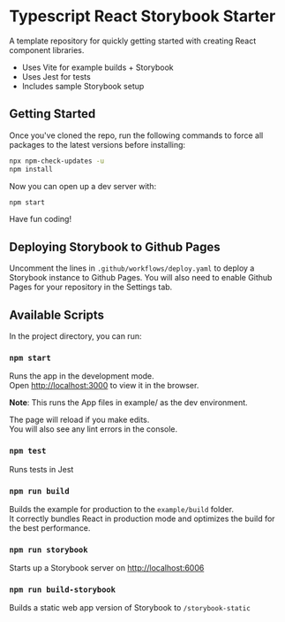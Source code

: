 # Typescript React Storybook Starter

A template repository for quickly getting started with creating
React component libraries.

- Uses Vite for example builds + Storybook
- Uses Jest for tests
- Includes sample Storybook setup

## Getting Started

Once you've cloned the repo, run the following commands to
force all packages to the latest versions before installing:

```sh
npx npm-check-updates -u
npm install
```

Now you can open up a dev server with:

```sh
npm start
```

Have fun coding!

## Deploying Storybook to Github Pages

Uncomment the lines in `.github/workflows/deploy.yaml` to deploy
a Storybook instance to Github Pages. You will also need to enable
Github Pages for your repository in the Settings tab.

## Available Scripts

In the project directory, you can run:

### `npm start`

Runs the app in the development mode.\
Open [http://localhost:3000](http://localhost:3000) to view it in the browser.

**Note**: This runs the App files in example/ as the dev environment.

The page will reload if you make edits.\
You will also see any lint errors in the console.

### `npm test`

Runs tests in Jest

### `npm run build`

Builds the example for production to the `example/build` folder.\
It correctly bundles React in production mode and optimizes the build for the best performance.

### `npm run storybook`

Starts up a Storybook server on [http://localhost:6006](http://localhost:6006)

### `npm run build-storybook`

Builds a static web app version of Storybook to `/storybook-static`

